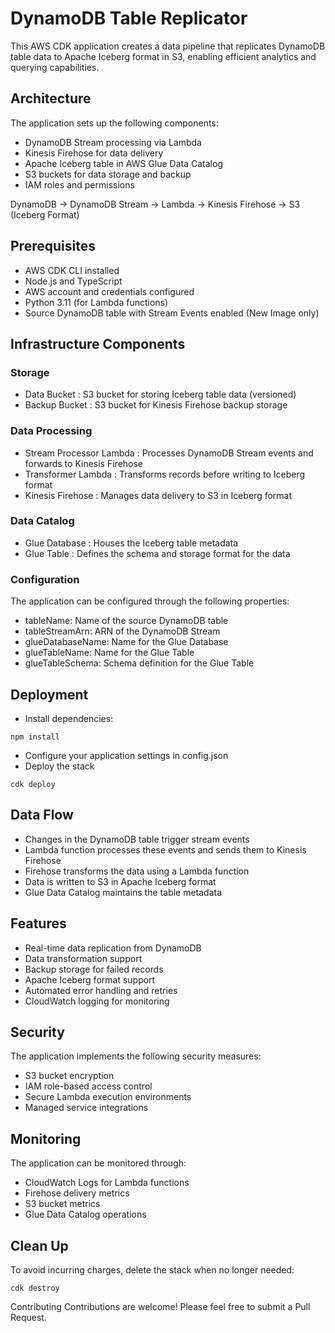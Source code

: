 # DynamoDB Table Replicator

This AWS CDK application creates a data pipeline that replicates DynamoDB table data to Apache Iceberg format in S3, enabling efficient analytics and querying capabilities.

## Architecture

The application sets up the following components:

- DynamoDB Stream processing via Lambda
- Kinesis Firehose for data delivery
- Apache Iceberg table in AWS Glue Data Catalog
- S3 buckets for data storage and backup
- IAM roles and permissions

DynamoDB -> DynamoDB Stream -> Lambda -> Kinesis Firehose -> S3 (Iceberg Format)

## Prerequisites
- AWS CDK CLI installed
- Node.js and TypeScript
- AWS account and credentials configured
- Python 3.11 (for Lambda functions)
- Source DynamoDB table with Stream Events enabled (New Image only)

## Infrastructure Components
### Storage
- Data Bucket : S3 bucket for storing Iceberg table data (versioned)
- Backup Bucket : S3 bucket for Kinesis Firehose backup storage

### Data Processing
- Stream Processor Lambda : Processes DynamoDB Stream events and forwards to Kinesis Firehose
- Transformer Lambda : Transforms records before writing to Iceberg format
- Kinesis Firehose : Manages data delivery to S3 in Iceberg format

### Data Catalog
- Glue Database : Houses the Iceberg table metadata
- Glue Table : Defines the schema and storage format for the data

### Configuration
The application can be configured through the following properties:

- tableName: Name of the source DynamoDB table
- tableStreamArn: ARN of the DynamoDB Stream
- glueDatabaseName: Name for the Glue Database
- glueTableName: Name for the Glue Table
- glueTableSchema: Schema definition for the Glue Table

## Deployment
- Install dependencies:
```
npm install
```
- Configure your application settings in config.json
- Deploy the stack
```
cdk deploy
```

## Data Flow
- Changes in the DynamoDB table trigger stream events
- Lambda function processes these events and sends them to Kinesis Firehose
- Firehose transforms the data using a Lambda function
- Data is written to S3 in Apache Iceberg format
- Glue Data Catalog maintains the table metadata

## Features
- Real-time data replication from DynamoDB
- Data transformation support
- Backup storage for failed records
- Apache Iceberg format support
- Automated error handling and retries
- CloudWatch logging for monitoring

## Security
The application implements the following security measures:
- S3 bucket encryption
- IAM role-based access control
- Secure Lambda execution environments
- Managed service integrations

## Monitoring
The application can be monitored through:

- CloudWatch Logs for Lambda functions
- Firehose delivery metrics
- S3 bucket metrics
- Glue Data Catalog operations

## Clean Up
To avoid incurring charges, delete the stack when no longer needed:
```
cdk destroy
```
Contributing
Contributions are welcome! Please feel free to submit a Pull Request.

